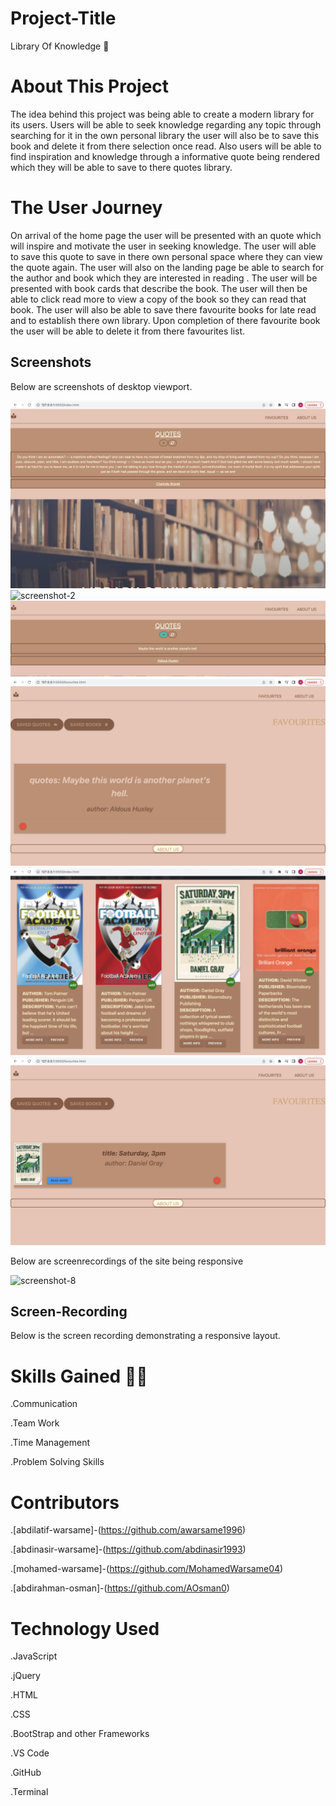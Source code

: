 # Project-Title

Library Of Knowledge 📖

# About This Project

The idea behind this project was being able to create a modern library for its users. Users will be able to seek knowledge regarding any topic through searching for it in the own personal library the user will also be to save this book and delete it from there selection once read. Also users will be able to find inspiration and knowledge through a informative quote being rendered which they will be able to save to there quotes library.

# The User Journey

On arrival of the home page the user will be presented with an quote which will inspire and motivate the user in seeking knowledge.
The user will able to save this quote to save in there own personal space where they can view the quote again.
The user will also on the landing page be able to search for the author and book which they are interested in reading .
The user will be presented with book cards that describe the book. The user will then be able to click read more to view a copy of the book so they can read that book.
The user will also be able to save there favourite books for late read and to establish there own library.
Upon completion of there favourite book the user will be able to delete it from there favourites list.

## Screenshots

Below are screenshots of desktop viewport.

![screenshot-1](./assets/images/homepage1.png)
![screenshot-2](./assets/images/homeepage2.png)
![screenshot-3](./assets/images/save-quote-1.png)
![screenshot-4](./assets/images/fav-quote-save.png)
![screenshot-5](./assets/images/save-book.png)
![screenshot-6](./assets/images/fav-book.png)

<!-- ![screenshot-7](./assets/images/about-us-page.png) -->

Below are screenrecordings of the site being responsive

![screenshot-8]()

## Screen-Recording

Below is the screen recording demonstrating a responsive layout.

# Skills Gained 👨‍💻

.Communication

.Team Work

.Time Management

.Problem Solving Skills

# Contributors

.[abdilatif-warsame]-(https://github.com/awarsame1996)

.[abdinasir-warsame]-(https://github.com/abdinasir1993)

.[mohamed-warsame]-(https://github.com/MohamedWarsame04)

.[abdirahman-osman]-(https://github.com/AOsman0)

# Technology Used

.JavaScript

.jQuery

.HTML

.CSS

.BootStrap and other Frameworks

.VS Code

.GitHub

.Terminal
